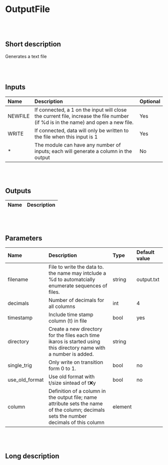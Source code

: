 # OutputFile


<br><br>
## Short description

Generates a text file

<br><br>

## Inputs

|Name|Description|Optional|
|:----|:-----------|:-------|
|NEWFILE|If connected, a 1 on the input will close the current file, increase the file number (if %d is in the name) and open a new file.|Yes|
|WRITE|If connected, data will only be written to the file when this input is 1|Yes|
|*|The module can have any number of inputs; each will generate a column in the output|No|

<br><br>

## Outputs

|Name|Description|
|:----|:-----------|

<br><br>

## Parameters

|Name|Description|Type|Default value|
|:----|:-----------|:----|:-------------|
|filename|File to write the data to. the name may intclude a %d to automatcially enumerate sequences of files.|string|output.txt|
|decimals|Number of decimals for all columns|int|4|
|timestamp|Include time stamp column (t) in file|bool|yes|
|directory|Create a new directory for the files each time ikaros is started using this directory name with a number is added.|string||
|single_trig|Only write on transition form 0 to 1.|bool|no|
|use_old_format|Use old format with t/size sintead of t:x:y|bool|no|
|column|Definition of a column in the output file; name attribute sets the name of the column; decimals sets the number decimals of this column|element||

<br><br>
## Long description
